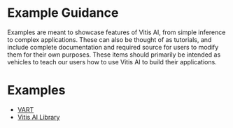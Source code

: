 # Example Guidance
Examples are meant to showcase features of Vitis AI, from simple inference to complex applications. These can also be thought of as tutorials, and include complete documentation and required source for users to modify them for their own purposes. These items should primarily be intended as vehicles to teach our users how to use Vitis AI to build their applications.

# Examples

   - [VART](./VART/README.md)
   - [Vitis AI Library](./Vitis-AI-Library/README.md)

